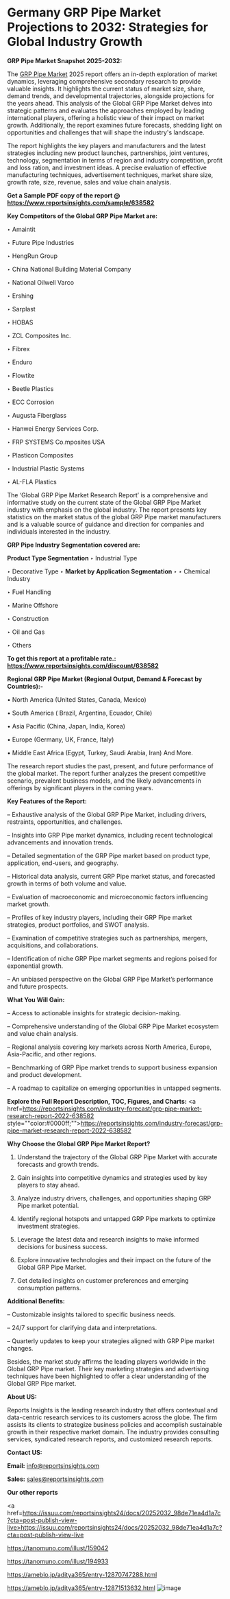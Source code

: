 # Germany GRP Pipe Market Projections to 2032: Strategies for Global Industry Growth

<strong>GRP Pipe Market Snapshot 2025-2032:</strong>

The <a href=https://www.reportsinsights.com/sample/638582>GRP Pipe Market</a> 2025 report offers an in-depth exploration of market dynamics, leveraging comprehensive secondary research to provide valuable insights. It highlights the current status of market size, share, demand trends, and developmental trajectories, alongside projections for the years ahead. This analysis of the Global GRP Pipe Market delves into strategic patterns and evaluates the approaches employed by leading international players, offering a holistic view of their impact on market growth. Additionally, the report examines future forecasts, shedding light on opportunities and challenges that will shape the industry's landscape.

The report highlights the key players and manufacturers and the latest strategies including new product launches, partnerships, joint ventures, technology, segmentation in terms of region and industry competition, profit and loss ration, and investment ideas. A precise evaluation of effective manufacturing techniques, advertisement techniques, market share size, growth rate, size, revenue, sales and value chain analysis.

<strong>Get a Sample PDF copy of the report @ <a href=https://www.reportsinsights.com/sample/638582 style=color:#0000ff;>https://www.reportsinsights.com/sample/638582</a></strong>

<strong>Key Competitors of the Global GRP Pipe Market are:</strong>

‣ Amaintit

‣ Future Pipe Industries

‣ HengRun Group

‣ China National Building Material Company

‣ National Oilwell Varco

‣ Ershing

‣ Sarplast

‣ HOBAS

‣ ZCL Composites Inc.

‣ Fibrex

‣ Enduro

‣ Flowtite

‣ Beetle Plastics

‣ ECC Corrosion

‣ Augusta Fiberglass

‣ Hanwei Energy Services Corp.

‣ FRP SYSTEMS
 Co.mposites USA

‣ Plasticon Composites

‣ Industrial Plastic Systems

‣ AL-FLA Plastics

The ‘Global GRP Pipe Market Research Report’ is a comprehensive and informative study on the current state of the Global GRP Pipe Market industry with emphasis on the global industry. The report presents key statistics on the market status of the global GRP Pipe market manufacturers and is a valuable source of guidance and direction for companies and individuals interested in the industry.

<strong>GRP Pipe Industry Segmentation covered are:</strong>

<strong>Product Type Segmentation</strong>
‣
Industrial Type

‣ Decorative Type
‣ 
<strong>Market by Application Segmentation</strong>
‣
‣  Chemical Industry

‣ Fuel Handling

‣ Marine Offshore

‣ Construction

‣ Oil and Gas

‣ Others

<strong>To get this report at a profitable rate.: <a href=https://www.reportsinsights.com/discount/638582 style=color:#0000ff;>https://www.reportsinsights.com/discount/638582</a></strong>

<strong>Regional GRP Pipe Market (Regional Output, Demand &amp; Forecast by Countries):-</strong>

• North America (United States, Canada, Mexico)

• South America ( Brazil, Argentina, Ecuador, Chile)

• Asia Pacific (China, Japan, India, Korea)

• Europe (Germany, UK, France, Italy)

• Middle East Africa (Egypt, Turkey, Saudi Arabia, Iran) And More.

The research report studies the past, present, and future performance of the global market. The report further analyzes the present competitive scenario, prevalent business models, and the likely advancements in offerings by significant players in the coming years.

<strong>Key Features of the Report:</strong>

– Exhaustive analysis of the Global GRP Pipe Market, including drivers, restraints, opportunities, and challenges.

– Insights into GRP Pipe market dynamics, including recent technological advancements and innovation trends.

– Detailed segmentation of the GRP Pipe market based on product type, application, end-users, and geography.

– Historical data analysis, current GRP Pipe market status, and forecasted growth in terms of both volume and value.

– Evaluation of macroeconomic and microeconomic factors influencing market growth.

– Profiles of key industry players, including their GRP Pipe market strategies, product portfolios, and SWOT analysis.

– Examination of competitive strategies such as partnerships, mergers, acquisitions, and collaborations.

– Identification of niche GRP Pipe market segments and regions poised for exponential growth.

– An unbiased perspective on the Global GRP Pipe Market’s performance and future prospects.

<strong>What You Will Gain:</strong>

– Access to actionable insights for strategic decision-making.

– Comprehensive understanding of the Global GRP Pipe Market ecosystem and value chain analysis.

– Regional analysis covering key markets across North America, Europe, Asia-Pacific, and other regions.

– Benchmarking of GRP Pipe market trends to support business expansion and product development.

– A roadmap to capitalize on emerging opportunities in untapped segments.

<strong>Explore the Full Report Description, TOC, Figures, and Charts:</strong>
<a href=https://reportsinsights.com/industry-forecast/grp-pipe-market-research-report-2022-638582 style=""color:#0000ff;"">https://reportsinsights.com/industry-forecast/grp-pipe-market-research-report-2022-638582</a>

<strong>Why Choose the Global GRP Pipe Market Report?</strong>

1. Understand the trajectory of the Global GRP Pipe Market with accurate forecasts and growth trends.

2. Gain insights into competitive dynamics and strategies used by key players to stay ahead.

3. Analyze industry drivers, challenges, and opportunities shaping GRP Pipe market potential.

4. Identify regional hotspots and untapped GRP Pipe markets to optimize investment strategies.

5. Leverage the latest data and research insights to make informed decisions for business success.

6. Explore innovative technologies and their impact on the future of the Global GRP Pipe Market.

7. Get detailed insights on customer preferences and emerging consumption patterns.

<strong>Additional Benefits:</strong>

– Customizable insights tailored to specific business needs.

– 24/7 support for clarifying data and interpretations.

– Quarterly updates to keep your strategies aligned with GRP Pipe market changes.

Besides, the market study affirms the leading players worldwide in the Global GRP Pipe market. Their key marketing strategies and advertising techniques have been highlighted to offer a clear understanding of the Global GRP Pipe market.

<strong><strong>About US</strong>:</strong>

Reports Insights is the leading research industry that offers contextual and data-centric research services to its customers across the globe. The firm assists its clients to strategize business policies and accomplish sustainable growth in their respective market domain. The industry provides consulting services, syndicated research reports, and customized research reports.

<strong>Contact US:</strong>

<p class=><b>Email:</b> <a href=mailto:info@reportsinsights.com>info@reportsinsights.com</a></p>
<p class=><b>Sales:</b> <a href=mailto:sales@reportsinsights.com>sales@reportsinsights.com</a></p>

<strong>Our other reports</strong>

<a href=https://issuu.com/reportsinsights24/docs/20252032_98de71ea4d1a7c?cta=post-publish-view-live>https://issuu.com/reportsinsights24/docs/20252032_98de71ea4d1a7c?cta=post-publish-view-live</a>

<a href=https://tanomuno.com/illust/159042>https://tanomuno.com/illust/159042</a>

<a href=https://tanomuno.com/illust/194933>https://tanomuno.com/illust/194933</a>

<a href=https://ameblo.jp/aditya365/entry-12870747288.html>https://ameblo.jp/aditya365/entry-12870747288.html</a>

<a href=https://ameblo.jp/aditya365/entry-12871513632.html>https://ameblo.jp/aditya365/entry-12871513632.html</a>
![image](https://github.com/user-attachments/assets/7865461c-c17c-47fd-8d26-34bd54f957cd)
